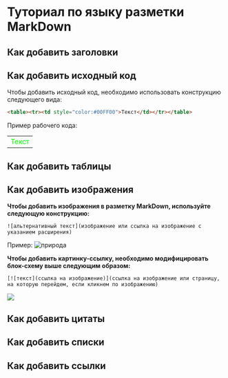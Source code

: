 # Туториал по языку разметки MarkDown

## Как добавить заголовки

## Как добавить исходный код

Чтобы добавить исходный код, необходимо использовать конструкцию следующего вида:

```html
<table><tr><td style="color:#00FF00">Текст</td></tr></table>
```
Пример рабочего кода:
<table><tr><td style="color:#00FF00">Текст</td></tr></table>

## Как добавить таблицы

## Как добавить изображения

**Чтобы добавить изображения в разметку MarkDown, используйте следующую конструкцию:**

```
![альтернативный текст](изображение или ссылка на изображение с указанием расширения)
```
Пример:
![природа](https://mykaleidoscope.ru/x/uploads/posts/2022-10/1666365077_54-mykaleidoscope-ru-p-krasivie-peizazhi-prirodi-oboi-62.jpg)

**Чтобы добавить картинку-ссылку, необходимо модифицировать блок-схему выше следующим образом:**

```
[![текст](ссылка на изображение)](ссылка на изображение или страницу, на которую перейдем, если кликнем по изображению)
```
[![](https://sun9-38.userapi.com/c840123/v840123041/5a86d/y7p63AiaxGw.jpg)](https://rutube.ru/video/8ee7778cc70eacfffa644c585ceded5f/?r=wd)


## Как добавить цитаты

## Как добавить списки

## Как добавить ссылки